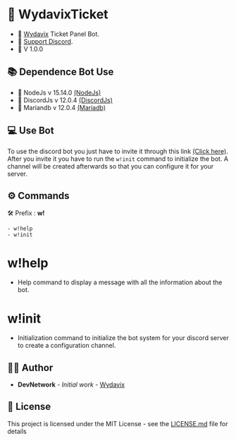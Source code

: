 ## <h1>📍 WydavixTicket</h1>

- 🔧 [Wydavix](https://www.wydavix.fr) Ticket Panel Bot.
- 🎉 [Support Discord](https://discord.wydavix.fr).
- 🔖 V 1.0.0

## 📚 Dependence Bot Use

- 💎 NodeJs v 15.14.0 [(NodeJs)](https://nodejs.org/en/)
- 💎 DiscordJs v 12.0.4 [(DiscordJs)](https://www.npmjs.com/package/discord.js)
- 💎 Mariandb v 12.0.4 [(Mariadb)](https://www.npmjs.com/package/mariadb)

## 💻 Use Bot

To use the discord bot you just have to invite it through this link [(Click here)](https://discord.com/oauth2/authorize?client_id=833371524744347689&scope=bot&permissions=8). After you invite it you have to run the `w!init` command to initialize the bot. A channel will be created afterwards so that you can configure it for your server.

## ⚙️ Commands

🛠️ Prefix : **w!**

```
- w!help
- w!init
```


# w!help 

- Help command to display a message with all the information about the bot.

# w!init

- Initialization command to initialize the bot system for your discord server to create a configuration channel.

## 🙎‍♂️ Author

- **DevNetwork** - _Initial work_ - [Wydavix](https://github.com/Wydavix)

## 📜 License

This project is licensed under the MIT License - see the [LICENSE.md](LICENSE.md) file for details
